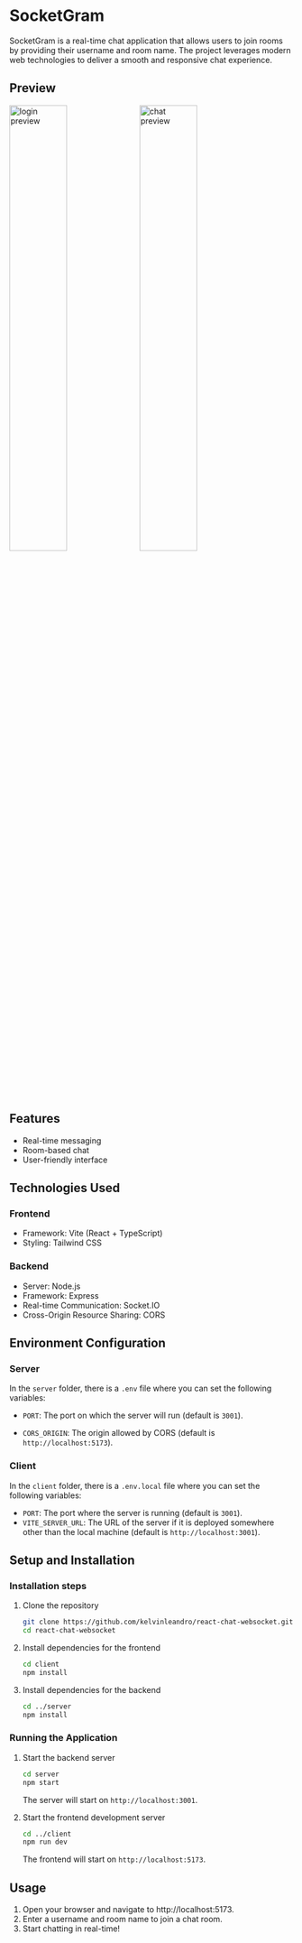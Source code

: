 # SocketGram

SocketGram is a real-time chat application that allows users to join rooms by providing their username and room name. The project leverages modern web technologies to deliver a smooth and responsive chat experience.

## Preview

<image src="login.png" alt="login preview" width="45%" /> <image src="chat.png" alt="chat preview" width="45%" />

## Features

- Real-time messaging
- Room-based chat
- User-friendly interface

## Technologies Used

### Frontend

- Framework: Vite (React + TypeScript)
- Styling: Tailwind CSS

### Backend

- Server: Node.js
- Framework: Express
- Real-time Communication: Socket.IO
- Cross-Origin Resource Sharing: CORS

## Environment Configuration

### Server

In the `server` folder, there is a `.env` file where you can set the following variables:

- `PORT`: The port on which the server will run (default is `3001`).

- `CORS_ORIGIN`: The origin allowed by CORS (default is `http://localhost:5173`).

### Client

In the `client` folder, there is a `.env.local` file where you can set the following variables:

- `PORT`: The port where the server is running (default is `3001`).
- `VITE_SERVER_URL`: The URL of the server if it is deployed somewhere other than the local machine (default is `http://localhost:3001`).

## Setup and Installation

### Installation steps

1. Clone the repository
    ```bash
    git clone https://github.com/kelvinleandro/react-chat-websocket.git
    cd react-chat-websocket
    ```

2. Install dependencies for the frontend
    ```bash
    cd client
    npm install
    ```

2. Install dependencies for the backend
    ```bash
    cd ../server
    npm install
    ```

### Running the Application

1. Start the backend server
    ```bash
    cd server
    npm start
    ```
    The server will start on `http://localhost:3001`.

2. Start the frontend development server
    ```bash
    cd ../client
    npm run dev
    ```
    The frontend will start on `http://localhost:5173`.

## Usage

1. Open your browser and navigate to http://localhost:5173.
2. Enter a username and room name to join a chat room.
3. Start chatting in real-time!